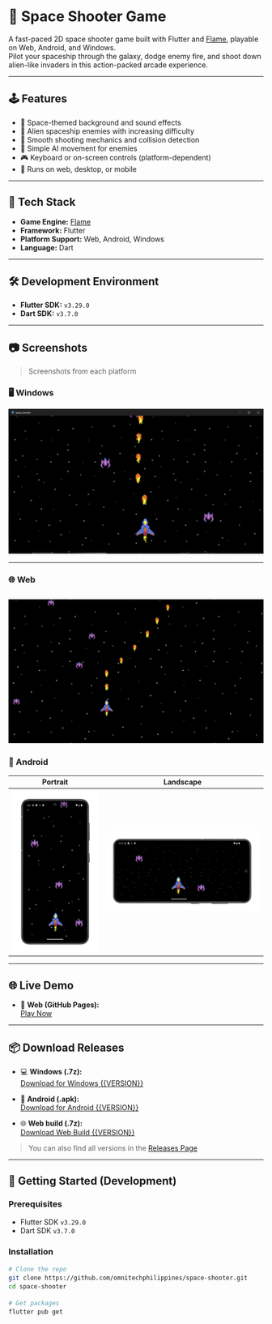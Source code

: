 # 🚀 Space Shooter Game

A fast-paced 2D space shooter game built with Flutter and [Flame](https://flame-engine.org), playable on Web, Android, and Windows.  
Pilot your spaceship through the galaxy, dodge enemy fire, and shoot down alien-like invaders in this action-packed arcade experience.

---

## 🕹️ Features

- 🌌 Space-themed background and sound effects
- 👾 Alien spaceship enemies with increasing difficulty
- 🔫 Smooth shooting mechanics and collision detection
- 🧠 Simple AI movement for enemies
- 🎮 Keyboard or on-screen controls (platform-dependent)
- 📱 Runs on web, desktop, or mobile

---

## 🧰 Tech Stack

- **Game Engine:** [Flame](https://flame-engine.org)
- **Framework:** Flutter
- **Platform Support:** Web, Android, Windows
- **Language:** Dart

---

## 🛠 Development Environment

- **Flutter SDK:** `v3.29.0`
- **Dart SDK:** `v3.7.0`

---

## 📷 Screenshots

> Screenshots from each platform

### 🖥️ Windows

![Windows Gameplay](screenshots/windows/windows-gameplay.png)

---

### 🌐 Web

![Web Gameplay](screenshots/web/web-gameplay.png)
---

### 📱 Android

| Portrait                                                       | Landscape                                                        |
|----------------------------------------------------------------|------------------------------------------------------------------|
| ![Portrait](screenshots/android/android-gameplay-portrait.png) | ![Landscape](screenshots/android/android-gameplay-landscape.png) |
---

## 🌐 Live Demo

- 🔗 **Web (GitHub Pages):**  
  [Play Now](https://omnitechphilippines.github.io/space-shooter/)

---

## 📦 Download Releases

- 💻 **Windows (.7z):**  
  [Download for Windows {{VERSION}}](https://github.com/omnitechphilippines/space-shooter/releases/download/{{ENCODED_VERSION}}/windows-release-{{ENCODED_VERSION}}.7z)

- 📱 **Android (.apk):**  
  [Download for Android {{VERSION}}](https://github.com/omnitechphilippines/space-shooter/releases/download/{{ENCODED_VERSION}}/app-release-{{ENCODED_VERSION}}.apk)

- 🌐 **Web build (.7z):**  
  [Download Web Build {{VERSION}}](https://github.com/omnitechphilippines/space-shooter/releases/download/{{ENCODED_VERSION}}/web-release-{{ENCODED_VERSION}}.7z)

> You can also find all versions in the [Releases Page](https://github.com/omnitechphilippines/space-shooter/releases)

---

## 🏁 Getting Started (Development)

### Prerequisites

- Flutter SDK `v3.29.0`
- Dart SDK `v3.7.0`

### Installation

```bash
# Clone the repo
git clone https://github.com/omnitechphilippines/space-shooter.git
cd space-shooter

# Get packages
flutter pub get
